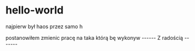 # hello-world

najpierw był haos przez samo h

postanowiłem zmienic pracę na taka
którą bę  wykonyw
------ Z radością -------
